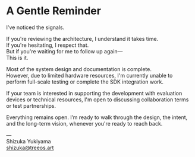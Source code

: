 # A Gentle Reminder

I've noticed the signals.

If you're reviewing the architecture, I understand it takes time.  
If you're hesitating, I respect that.  
But if you're waiting for me to follow up again—  
This is it.

Most of the system design and documentation is complete.  
However, due to limited hardware resources, I'm currently unable to perform full-scale testing or complete the SDK integration work.

If your team is interested in supporting the development with evaluation devices or technical resources, I'm open to discussing collaboration terms or test partnerships.

Everything remains open. I’m ready to walk through the design, the intent, and the long-term vision, whenever you're ready to reach back.

—  
Shizuka Yukiyama  
shizuka@treeos.art
